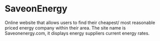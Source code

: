 # SaveonEnergy
Online website that allows users to find their cheapest/ most reasonable priced energy company within their area. The site name is Saveonenergy.com, it displays energy suppliers current energy rates. 
